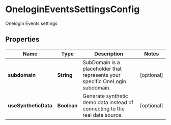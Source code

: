 

# OneloginEventsSettingsConfig

Onelogin Events settings

## Properties

| Name | Type | Description | Notes |
|------------ | ------------- | ------------- | -------------|
|**subdomain** | **String** | SubDomain is a placeholder that represents your specific OneLogin subdomain. |  [optional] |
|**useSyntheticData** | **Boolean** | Generate synthetic demo data instead of connecting to the real data source. |  [optional] |




